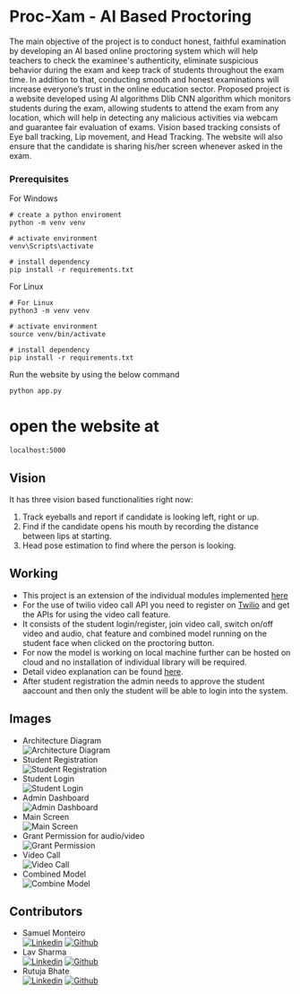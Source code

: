 # Proc-Xam - AI Based Proctoring

The main objective of the project is to conduct honest, faithful examination by developing an AI based online proctoring system which will help teachers to check the examinee's authenticity, eliminate suspicious behavior during the exam and keep track of students throughout the exam time. In addition to that, conducting smooth and honest examinations will increase everyone’s trust in the online education sector. Proposed project is a website developed using AI algorithms Dlib CNN algorithm which monitors students during the exam, allowing students to attend the exam from any location, which will help in detecting any malicious activities via webcam and guarantee fair evaluation of exams. Vision based tracking consists of Eye ball tracking, Lip movement, and Head Tracking. The website will also ensure that the candidate is sharing his/her screen whenever asked in the exam.

### Prerequisites

For Windows
```
# create a python enviroment
python -m venv venv

# activate environment
venv\Scripts\activate

# install dependency
pip install -r requirements.txt
```

For Linux
```
# For Linux
python3 -m venv venv

# activate environment
source venv/bin/activate

# install dependency
pip install -r requirements.txt
```

Run the website by using the below command
```
python app.py
```
# open the website at 
```
localhost:5000
```

## Vision

It has three vision based functionalities right now:
1. Track eyeballs and report if candidate is looking left, right or up.
2. Find if the candidate opens his mouth by recording the distance between lips at starting.
3. Head pose estimation to find where the person is looking.

## Working
- This project is an extension of the individual modules implemented [here](https://github.com/lavsharmaa/proctoring-ai)
- For the use of twilio video call API you need to register on [Twilio](https://www.twilio.com/) and get the APIs for using the video call feature.
- It consists of the student login/register, join video call, switch on/off video and audio, chat feature and combined model running on the student face when clicked on the proctoring button.
- For now the model is working on local machine further can be hosted on cloud and no installation of individual library will be required.
- Detail video explanation can be found [here](https://drive.google.com/file/d/1_8JqK3AT2m8VMPEcB-6AZ2oRXfy7KaoK/view?usp=sharing).
- After student registration the admin needs to approve the student aaccount and then only the student will be able to login into the system.

## Images
- Architecture Diagram <br>
![Architecture Diagram](output/architecture-diagram.png)<br>
- Student Registration <br>
![Student Registration](output/register-screen.png)<br>
- Student Login <br>
![Student Login](output/login-screen.png)<br>
- Admin Dashboard <br>
![Admin Dashboard](output/admin-dashboard.png)<br>
- Main Screen <br>
![Main Screen](output/main-screen.png)<br>
- Grant Permission for audio/video <br>
![Grant Permission](output/grant-permission.png)<br>
- Video Call <br>
![Video Call](output/video-call.png)<br>
- Combined Model <br>
![Combine Model](output/combined-model.png)<br>

## Contributors
- Samuel Monteiro<br> 
[![Linkedin](https://img.shields.io/badge/LinkedIn-0077B5?style=for-the-badge&logo=linkedin&logoColor=white)](https://www.linkedin.com/in/samuel-monteiro-86103320a/)
[![Github](https://img.shields.io/badge/GitHub-100000?style=for-the-badge&logo=github&logoColor=white)](https://github.com/ssBEASTss)
- Lav Sharma<br>
[![Linkedin](https://img.shields.io/badge/LinkedIn-0077B5?style=for-the-badge&logo=linkedin&logoColor=white)](https://www.linkedin.com/in/lavsharmaa/)
[![Github](https://img.shields.io/badge/GitHub-100000?style=for-the-badge&logo=github&logoColor=white)](https://github.com/lavsharmaa)
- Rutuja Bhate<br>
[![Linkedin](https://img.shields.io/badge/LinkedIn-0077B5?style=for-the-badge&logo=linkedin&logoColor=white)](https://www.linkedin.com/in/rutuja-bhate-2a5999192/)
[![Github](https://img.shields.io/badge/GitHub-100000?style=for-the-badge&logo=github&logoColor=white)](https://github.com/rutuja1908)